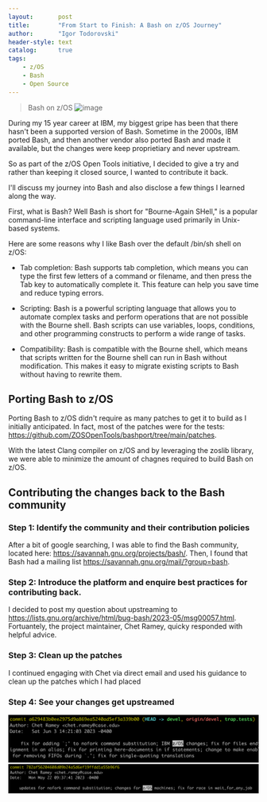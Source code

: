 ```yaml
---
layout:       post
title:        "From Start to Finish: A Bash on z/OS Journey"
author:       "Igor Todorovski"
header-style: text
catalog:      true
tags:
    - z/OS
    - Bash
    - Open Source
---
```


> Bash on z/OS
![image](https://upload.wikimedia.org/wikipedia/commons/8/82/Gnu-bash-logo.svg)

During my 15 year career at IBM, my biggest gripe has been that there hasn't been a supported version of Bash. Sometime in the 2000s, IBM ported Bash, and then another vendor also ported Bash and made it available, but the changes were keep proprietiary and never upstream.

So as part of the z/OS Open Tools initiative, I decided to give a try and rather than keeping it closed source, I wanted to contribute it back.

I'll discuss my journey into Bash and also disclose a few things I learned along the way.

First, what is Bash? Well Bash is short for "Bourne-Again SHell," is a popular command-line interface and scripting language used primarily in Unix-based systems.

Here are some reasons why I like Bash over the default /bin/sh shell on z/OS:

* Tab completion: Bash supports tab completion, which means you can type the first few letters of a command or filename, and then press the Tab key to automatically complete it. This feature can help you save time and reduce typing errors.

* Scripting: Bash is a powerful scripting language that allows you to automate complex tasks and perform operations that are not possible with the Bourne shell. Bash scripts can use variables, loops, conditions, and other programming constructs to perform a wide range of tasks.

* Compatibility: Bash is compatible with the Bourne shell, which means that scripts written for the Bourne shell can run in Bash without modification. This makes it easy to migrate existing scripts to Bash without having to rewrite them.

## Porting Bash to z/OS
Porting Bash to z/OS didn't require as many patches to get it to build as I initially anticipated. In fact, most of the patches were for the tests: https://github.com/ZOSOpenTools/bashport/tree/main/patches.

With the latest Clang compiler on z/OS and by leveraging the zoslib library, we were able to minimize the amount of chagnes required to build Bash on z/OS.

## Contributing the changes back to the Bash community

### Step 1: Identify the community and their contribution policies
After a bit of google searching, I was able to find the Bash community, located here: https://savannah.gnu.org/projects/bash/. Then, I found that Bash had a mailing list https://savannah.gnu.org/mail/?group=bash. 


### Step 2: Introduce the platform and enquire best practices for contributing back.
I decided to post my question about upstreaming to https://lists.gnu.org/archive/html/bug-bash/2023-05/msg00057.html. Fortuantely, the project maintainer, Chet Ramey, quicky responded with helpful advice. 

### Step 3: Clean up the patches
I continued engaging with Chet via direct email and used his guidance to clean up the patches which I had placed 

### Step 4: See your changes get upstreamed
![image](/img/in-post/post-bash/patch1.png)
![image](/img/in-post/post-bash/patch2.png)

